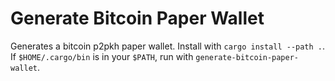 # Generate Bitcoin Paper Wallet
Generates a bitcoin p2pkh paper wallet. Install with `cargo install --path .`. If `$HOME/.cargo/bin` is in your `$PATH`, run with `generate-bitcoin-paper-wallet`.
